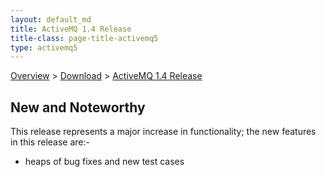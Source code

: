 ```yaml
---
layout: default_md
title: ActiveMQ 1.4 Release 
title-class: page-title-activemq5
type: activemq5
---
```


[Overview](overview) > [Download](download) > [ActiveMQ 1.4 Release](activemq-14-release)

New and Noteworthy
------------------

This release represents a major increase in functionality; the new features in this release are:-

*   heaps of bug fixes and new test cases